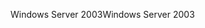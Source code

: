 <span data-ttu-id="daa25-101">Windows Server 2003</span><span class="sxs-lookup"><span data-stu-id="daa25-101">Windows Server 2003</span></span>